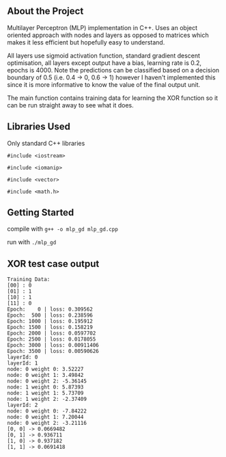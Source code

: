 ## About the Project
Multilayer Perceptron (MLP) implementation in C++.
Uses an object oriented approach with nodes and layers as opposed to
matrices which makes it less efficient but hopefully easy to understand.
 
All layers use sigmoid activation function, standard gradient descent 
optimisation, all layers except output have a bias, learning rate is 0.2,
epochs is 4000. Note the predictions can be classified based on a decision 
boundary of 0.5 (i.e. 0.4 -> 0, 0.6 -> 1) however I haven't implemented this 
since it is more informative to know the value of the final output unit.  

The main function contains training data for learning the XOR function so it can be run straight away to see what it does.

## Libraries Used
Only standard C++ libraries

`#include <iostream>`

`#include <iomanip>`

`#include <vector>`

`#include <math.h>`

## Getting Started
compile with `g++ -o mlp_gd mlp_gd.cpp`

run with `./mlp_gd`

## XOR test case output
    Training Data: 
    [00] : 0  
    [01] : 1  
    [10] : 1  
    [11] : 0
    Epoch:    0 | loss: 0.309562
    Epoch:  500 | loss: 0.238596
    Epoch: 1000 | loss: 0.195912
    Epoch: 1500 | loss: 0.158219
    Epoch: 2000 | loss: 0.0597702
    Epoch: 2500 | loss: 0.0178055
    Epoch: 3000 | loss: 0.00911406
    Epoch: 3500 | loss: 0.00590626
    layerId: 0
    layerId: 1
    node: 0 weight 0: 3.52227
    node: 0 weight 1: 3.49842
    node: 0 weight 2: -5.36145
    node: 1 weight 0: 5.87393
    node: 1 weight 1: 5.73709
    node: 1 weight 2: -2.37409
    layerId: 2
    node: 0 weight 0: -7.84222
    node: 0 weight 1: 7.20044
    node: 0 weight 2: -3.21116
    [0, 0] -> 0.0669482
    [0, 1] -> 0.936711
    [1, 0] -> 0.937182
    [1, 1] -> 0.0691418
